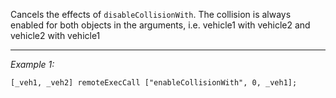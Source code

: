 Cancels the effects of `disableCollisionWith`. The collision is always enabled for both objects in the arguments, i.e. vehicle1 with vehicle2 and vehicle2 with vehicle1


---
*Example 1:*
```sqf
[_veh1, _veh2] remoteExecCall ["enableCollisionWith", 0, _veh1];
```
